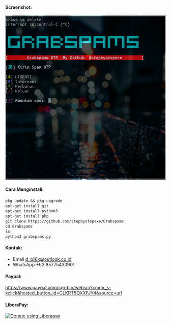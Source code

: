 #### Screenshot:
![](./Screenshot.png)
#### Cara Menginstall:
```
pkg update && pkg upgrade
apt-get install git
apt-get install python3
apt-get install php
git clone https://github.com/stepbystepexe/Grabspams
cd Grabspams
ls
python3 grabspams.py
```
#### Kontak:
+ Email d_q16x@outlook.co.id
+ WhatsApp +62 85775433901
#### Paypal:
https://www.paypal.com/cgi-bin/webscr?cmd=_s-xclick&hosted_button_id=CLKRT5QXXFJY4&source=url
#### LiberaPay:
<noscript><a href="https://liberapay.com/stepbystepexe/donate"><img alt="Donate using Liberapay" src="https://liberapay.com/assets/widgets/donate.svg"></a></noscript>

